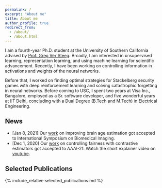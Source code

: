 ```yaml
---
permalink: /
excerpt: "About me"
title: About me
author_profile: true
redirect_from:
  - /about/
  - /about.html
---
```


<!-- <head>
  <link rel="stylesheet" href="/assets/css/custom.css">
</head> -->


I am a fourth-year Ph.D. student at the University of Southern California advised by [Prof. Greg Ver Steeg](https://www.isi.edu/people/gregv/about). Broadly, I am interested in unsupervised learning, representation learning, and using machine learning for scientific advancement. Recently, I have been working on controlling information in activations and weights of the neural networks.

Before that, I worked on finding optimal strategies for Stackelberg security games with deep reinforcement learning and solving catastrophic forgetting in neural networks. Before coming to USC, I spent two years at Visa Inc., Bangalore, employed as a Sr. software developer, and five wonderful years at IIT Delhi, concluding with a Dual Degree (B.Tech and M.Tech) in Electrical Engineering.

## News

- [Jan 8, 2021] Our [work](/assets/papers/gupta2021ISBI.pdf) on improving brain age estimation got accepted to International Symposium on Biomedical Imaging.
- [Dec 1, 2020] Our [work](https://arxiv.org/abs/2101.04108) on controlling fairness with contrastive estimators got accepted to AAAI-21. Watch the short explainer video on [youtube](https://youtu.be/f_paYisG3yo).



## Selected Publications
{% include_relative selected_publications.md %}



